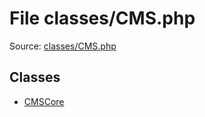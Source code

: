File classes/CMS.php
=========

Source: [classes/CMS.php](https://github.com/PrestaShop/PrestaShop/blob/1.5.6.1/classes/CMS.php)


Classes
-------

* [CMSCore](class.CMSCore.md)

